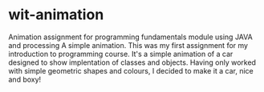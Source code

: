 # wit-animation
Animation assignment for programming fundamentals module using JAVA and processing
A simple animation. This was my first assignment for my introduction to programming
course. It's a simple animation of a car designed to show implentation of classes and
objects. Having only worked with simple geometric shapes and colours, I decided to
make it a car, nice and boxy!
